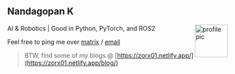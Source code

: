 <h2>
Nandagopan K
</h2>
AI & Robotics | Good in Python, PyTorch, and ROS2

<img src="https://zorx01.netlify.app/patrick.webp" alt="profile pic" align="right" width=75>

<!-- [<img src="./.assets/twitter.png" width=20px>](https://twitter.com/bruttazz_) -->

Feel free to ping me over [matrix](https://matrix.to/#/@zorx.01:matrix.org) / [email](mailto:nandagopan.k01@gmail.com)

> BTW, find some of my blogs @ [https://zorx01.netlify.app/](https://zorx01.netlify.app/blog/)
